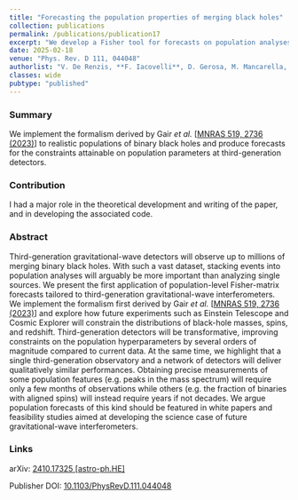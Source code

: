 ```yaml
---
title: "Forecasting the population properties of merging black holes"
collection: publications
permalink: /publications/publication17
excerpt: "We develop a Fisher tool for forecasts on population analyses at third-generation detectors"
date: 2025-02-18
venue: "Phys. Rev. D 111, 044048"
authorlist: "V. De Renzis, **F. Iacovelli**, D. Gerosa, M. Mancarella, C. Pacilio"
classes: wide
pubtype: "published"
---
```


<html>
<head>
   <script src="https://code.jquery.com/jquery-3.7.0.js"></script>
</head>
<body>

<div id="inspirecount"></div>
<script>
var recid = '2842196';
var recurl = 'https://inspirehep.net/api/literature/?q=recid%3A'+recid+'&size=10&page=1&fields=citation_count&format=json';

if (recid === "undefined") {
	document.getElementById("inspirecount").innerHTML='';
} else {
	$.getJSON(recurl, function(data){
		if (data.hits.hits[0].metadata.citation_count === 0){
			var html = '';
		} else {
    	var html =`<a href="https://inspirehep.net/literature/${recid}" target="_blank" rel="noopener"><button type="button inspire" class="btn btn-inspire">iNSPIRE </button></a><span class="badge inspcitations">${data.hits.hits[0].metadata.citation_count} citations</span>`  
    	}  
    	document.getElementById("inspirecount").innerHTML= html
  });
}
</script>
</body>
</html>

### Summary
We implement the formalism derived by Gair *et al.* [<a href="https://doi.org/10.1093/mnras/stac3560" target="_blank" rel="noopener">MNRAS 519, 2736 (2023)</a>] to realistic populations of binary black holes and produce forecasts for the constraints attainable on population parameters at third-generation detectors.

### Contribution
I had a major role in the theoretical development and writing of the paper, and in developing the associated code.

### Abstract
Third-generation gravitational-wave detectors will observe up to millions of merging binary black holes. With such a vast dataset, stacking events into population analyses will arguably be more important than analyzing single sources. We present the first application of population-level Fisher-matrix forecasts tailored to third-generation gravitational-wave interferometers. We implement the formalism first derived by Gair *et al.* [<a href="https://doi.org/10.1093/mnras/stac3560" target="_blank" rel="noopener">MNRAS 519, 2736 (2023)</a>] and explore how future experiments such as Einstein Telescope and Cosmic Explorer will constrain the distributions of black-hole masses, spins, and redshift. Third-generation detectors will be transformative, improving constraints on the population hyperparameters by several orders of magnitude compared to current data. At the same time, we highlight that a single third-generation observatory and a network of detectors will deliver qualitatively similar performances. Obtaining precise measurements of some population features (e.g. peaks in the mass spectrum) will require only a few months of observations while others (e.g. the fraction of binaries with aligned spins) will instead require years if not decades. We argue population forecasts of this kind should be featured in white papers and feasibility studies aimed at developing the science case of future gravitational-wave interferometers. 


### Links

<i class="ai ai-arxiv ai-fw"></i> arXiv: <a href="https://arxiv.org/abs/2410.17325" target="_blank" rel="noopener">2410.17325 [astro-ph.HE]</a>

<i class="ai ai-doi ai-fw"></i> Publisher DOI: <a href="https://doi.org/10.1103/PhysRevD.111.044048" target="_blank" rel="noopener">10.1103/PhysRevD.111.044048</a>